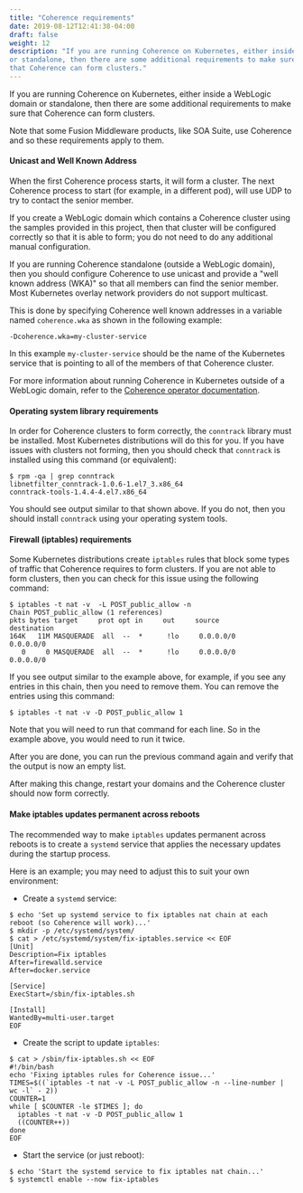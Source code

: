 ```yaml
---
title: "Coherence requirements"
date: 2019-08-12T12:41:38-04:00
draft: false
weight: 12
description: "If you are running Coherence on Kubernetes, either inside a WebLogic domain
or standalone, then there are some additional requirements to make sure
that Coherence can form clusters."
---
```


If you are running Coherence on Kubernetes, either inside a WebLogic domain
or standalone, then there are some additional requirements to make sure
that Coherence can form clusters.

Note that some Fusion Middleware products, like SOA Suite, use Coherence
and so these requirements apply to them.

#### Unicast and Well Known Address
When the first Coherence process starts, it will form a cluster.  The next
Coherence process to start (for example, in a different pod), will use UDP to try
to contact the senior member.  

If you create a WebLogic domain which contains a Coherence cluster
using the samples provided in this project, then that cluster will
be configured correctly so that it is able to form;
you do not need to do any additional manual configuration.

If you are running Coherence standalone (outside a
WebLogic domain), then you should configure Coherence to use unicast and
provide a "well known address (WKA)" so that all members can find the senior
member.  Most Kubernetes overlay network providers do not
support multicast.  

This is done by specifying Coherence well known addresses in a variable named
`coherence.wka` as shown in the following example:

```
-Dcoherence.wka=my-cluster-service
```

In this example `my-cluster-service` should be the name of the Kubernetes
service that is pointing to all of the members of that Coherence cluster.

For more information about running Coherence in Kubernetes outside of
a WebLogic domain, refer to the [Coherence operator documentation](https://oracle.github.io/coherence-operator/).

#### Operating system library requirements

In order for Coherence clusters to form correctly, the `conntrack` library
must be installed.  Most Kubernetes distributions will do this for you.
If you have issues with clusters not forming, then you should check that
`conntrack` is installed using this command (or equivalent):

```shell
$ rpm -qa | grep conntrack
libnetfilter_conntrack-1.0.6-1.el7_3.x86_64
conntrack-tools-1.4.4-4.el7.x86_64
```

You should see output similar to that shown above.  If you do not, then you
should install `conntrack` using your operating system tools.

#### Firewall (iptables) requirements

Some Kubernetes distributions create `iptables` rules that block some
types of traffic that Coherence requires to form clusters.  If you are
not able to form clusters, then you can check for this issue using the
following command:

```shell
$ iptables -t nat -v  -L POST_public_allow -n
Chain POST_public_allow (1 references)
pkts bytes target     prot opt in     out     source               destination
164K   11M MASQUERADE  all  --  *      !lo     0.0.0.0/0            0.0.0.0/0
   0     0 MASQUERADE  all  --  *      !lo     0.0.0.0/0            0.0.0.0/0
```

If you see output similar to the example above, for example, if you see any entries
in this chain, then you need to remove them.  You can remove the entries
using this command:

```shell
$ iptables -t nat -v -D POST_public_allow 1
```

Note that you will need to run that command for each line. So in the example
above, you would need to run it twice.

After you are done, you can run the previous command again and verify that
the output is now an empty list.

After making this change, restart your domains and the Coherence cluster
should now form correctly.

#### Make iptables updates permanent across reboots

The recommended way to make `iptables` updates permanent across reboots is
to create a `systemd` service that applies the necessary updates during
the startup process.

Here is an example; you may need to adjust this to suit your own
environment:

* Create a `systemd` service:
  
```shell
$ echo 'Set up systemd service to fix iptables nat chain at each reboot (so Coherence will work)...'
$ mkdir -p /etc/systemd/system/
$ cat > /etc/systemd/system/fix-iptables.service << EOF
[Unit]
Description=Fix iptables
After=firewalld.service
After=docker.service

[Service]
ExecStart=/sbin/fix-iptables.sh

[Install]
WantedBy=multi-user.target
EOF
```

* Create the script to update `iptables`:

```shell
$ cat > /sbin/fix-iptables.sh << EOF
#!/bin/bash
echo 'Fixing iptables rules for Coherence issue...'
TIMES=$((`iptables -t nat -v -L POST_public_allow -n --line-number | wc -l` - 2))
COUNTER=1
while [ $COUNTER -le $TIMES ]; do
  iptables -t nat -v -D POST_public_allow 1
  ((COUNTER++))
done
EOF
```

* Start the service (or just reboot):

```shell
$ echo 'Start the systemd service to fix iptables nat chain...'
$ systemctl enable --now fix-iptables
```

